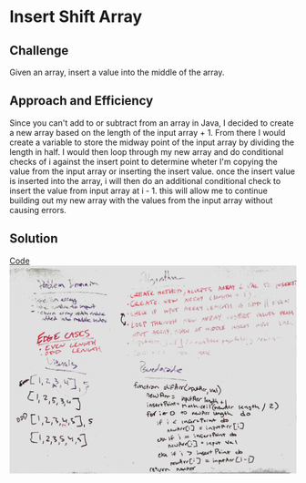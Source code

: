 # Insert Shift Array

## Challenge
Given an array, insert a value into the middle of the array.

## Approach and Efficiency
Since you can't add to or subtract from an array in Java, I decided to create a new array based on the length of the input array + 1. From there I would create a variable to store the midway point of the input array by dividing the length in half. I would then loop through my new array and do conditional checks of i against the insert point to determine wheter I'm copying the value from the input array or inserting the insert value. once the insert value is inserted into the array, i will then do an additional conditional check to insert the value from input array at i - 1. this will allow me to continue building out my new array with the values from the input array without causing errors. 

## Solution 
[Code](../../src/main/java/code401Challenges/ArrayShift.java)
![Whiteboard to insert shift array problem](../img/insertShiftArr_whiteboard.jpg)